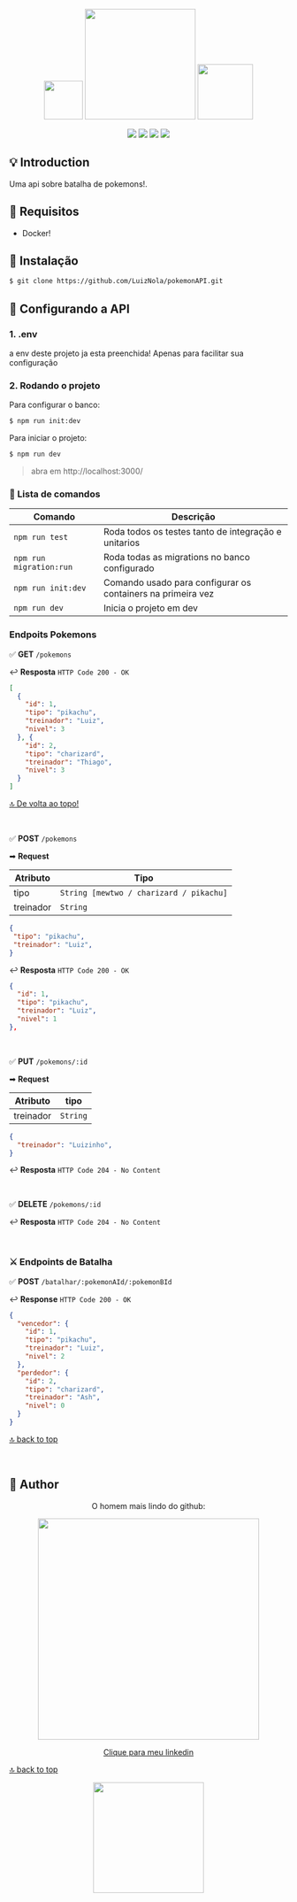 <span id="top"></span>

<p align="center">
 <img src="https://i.imgur.com/zfUMWMj.png" width="70"/>
  <img src="https://luiznola.dev/imgs/icon.svg" width="200"/>
  <img src="https://archives.bulbagarden.net/media/upload/thumb/2/27/0004Charmander.png/250px-0004Charmander.png" width="100"/>
</p>
</p>

<p align="center">
   <a href="https://nodejs.org/en/"><img src="https://img.shields.io/badge/Node-1"></a>
   <a href="https://expressjs.com/"><img src="https://img.shields.io/badge/Express-blue"></a>
   <a href="https://sequelize.org/"><img src="https://img.shields.io/badge/Sequelize-purple"></a>
   <a href="https://www.npmjs.com/"><img src="https://img.shields.io/badge/NPM-red"></a>
</p>

## 💡 Introduction

Uma api sobre batalha de pokemons!.

## 📝 Requisitos

- Docker!

## 🚀 Instalação

```sh
$ git clone https://github.com/LuizNola/pokemonAPI.git
```

## 📝 Configurando a API


### 1. .env

a env deste projeto ja esta preenchida! Apenas para facilitar sua configuração

### 2. Rodando o projeto

Para configurar o banco:

```sh
$ npm run init:dev
```

Para iniciar o projeto:
```sh
$ npm run dev
```

> abra em http://localhost:3000/

### 🤖 Lista de comandos

| Comando | Descrição      |
| --------- | -------- |
| `npm run test` | Roda todos os testes tanto de integração e unitarios |
| `npm run migration:run` | Roda todas as migrations no banco configurado |
| `npm run init:dev` | Comando usado para configurar os containers na primeira vez |
| `npm run dev` | Inicia o projeto em dev |

### Endpoits Pokemons

✅ **GET** `/pokemons`

↩ **Resposta** `HTTP Code 200 - OK`

```json
[
  {
    "id": 1,
    "tipo": "pikachu",
    "treinador": "Luiz",
    "nivel": 3
  }, {
    "id": 2,
    "tipo": "charizard",
    "treinador": "Thiago",
    "nivel": 3
  }
]
```
[🔝 De volta ao topo!](#top)

<br>

✅ **POST** `/pokemons`

➡ **Request**

| Atributo | Tipo     |
| --------- | -------- |
| tipo      | `String [mewtwo / charizard / pikachu]` |
| treinador | `String` |

```json
{
 "tipo": "pikachu",
 "treinador": "Luiz",
}
```

↩ **Resposta** `HTTP Code 200 - OK`

```json
{
  "id": 1,
  "tipo": "pikachu",
  "treinador": "Luiz",
  "nivel": 1
},
```

<br>

✅ **PUT** `/pokemons/:id`

➡ **Request**

| Atributo | tipo     |
| --------- | -------- |
| treinador | `String` |

```json
{
  "treinador": "Luizinho",
}
```

↩ **Resposta** `HTTP Code 204 - No Content`

<br>

✅ **DELETE** `/pokemons/:id`

↩ **Resposta** `HTTP Code 204 - No Content`


<br>

### ⚔️ Endpoints de Batalha

✅ **POST** `/batalhar/:pokemonAId/:pokemonBId`

↩ **Response** `HTTP Code 200 - OK`

```json
{
  "vencedor": {
    "id": 1,
    "tipo": "pikachu",
    "treinador": "Luiz",
    "nivel": 2
  },
  "perdedor": {
    "id": 2,
    "tipo": "charizard",
    "treinador": "Ash",
    "nivel": 0
  }
}
```

[🔝 back to top](#top)

<br>

## 👤 Author

<p align="center">
<p  align="center">O homem mais lindo do github:</p>
  <a  href="https://www.linkedin.com/in/jose-luiz-b717271b7//">
  <p align="center">
    <img  src="https://media.licdn.com/dms/image/D4D03AQEyOTii3p5b1w/profile-displayphoto-shrink_800_800/0/1688673551797?e=1701302400&v=beta&t=lhmnw2K32cwg6XGAjKXjbJzjarcHtH6b39fHK8rkLzM" width="400">
    </p>
    <p  align="center">
    Clique para meu linkedin
    </p>
  
  </a>
</p>


[🔝 back to top](#top)

<p align="center">
  <img src="https://luiznola.dev/imgs/icon.svg" width="200"/>
</p>